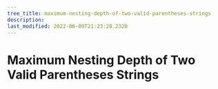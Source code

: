 ```yaml
---
tree_title: maximum-nesting-depth-of-two-valid-parentheses-strings
description: 
last_modified: 2022-06-09T21:23:28.2328
---
```


# Maximum Nesting Depth of Two Valid Parentheses Strings
